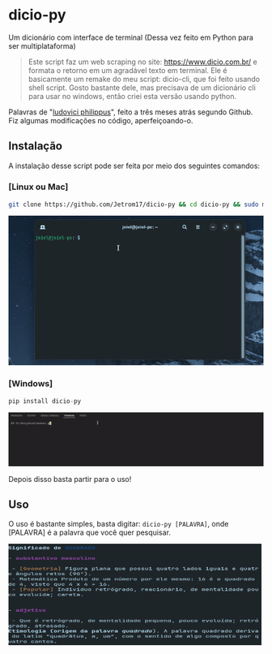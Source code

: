 # dicio-py
Um dicionário com interface de terminal (Dessa vez feito em Python para ser multiplataforma)

> Este script faz um web scraping no site: https://www.dicio.com.br/ e formata o retorno em um agradável texto em terminal. 
>Ele é basicamente um remake do meu script: dicio-cli, que foi feito usando shell script. Gosto bastante dele, mas precisava de um dicionário cli para usar no windows, então criei esta versão usando python.

Palavras de "[ludovici philippus](https://github.com/ludovici-philippus/dicio-py)", feito a três meses atrás segundo Github. Fiz algumas modificações no código, aperfeiçoando-o.

## Instalação
A instalação desse script pode ser feita por meio dos seguintes comandos:

### [Linux ou Mac]
```bash
git clone https://github.com/Jetrom17/dicio-py && cd dicio-py && sudo mv dicio-py /usr/local/bin && cd .. && rm -rf dicio-py && sudo chmod +x /usr/local/bin/dicio-py && clear && echo 'Feito!'
```

![](https://raw.githubusercontent.com/Jetrom17/dicio-py/master/linux.gif)

### [Windows]

```py
pip install dicio-py
```

![](https://raw.githubusercontent.com/Jetrom17/dicio-py/master/windows.gif)

Depois disso basta partir para o uso!

## Uso
O uso é bastante simples, basta digitar: `dicio-py [PALAVRA]`, onde [PALAVRA] é a palavra que você quer pesquisar.


<img src="dicio-py.png" alt="print" width="500" height="200">
